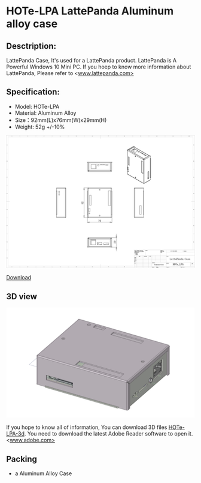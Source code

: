 # HOTe-LPA LattePanda Aluminum alloy case

## Desctription:

LattePanda Case, It's used for a LattePanda product. LattePanda is A Powerful Windows 10 Mini PC. If you hoep to know more information about LattePanda, Please refer to <www.lattepanda.com>

## Specification:

* Model: HOTe-LPA
* Material: Aluminum Alloy
* Size：92mm(L)x76mm(W)x29mm(H)
* Weight: 52g +/-10%

![HOTe_LPA_drawing](img/HOTe_LPA_Drawing.jpg)

[Download](HOTe_LPA_Drawing.pdf)


## 3D view

![HOTe_LPA_21](img/HOTe_LPA_21.png)

If you hope to know all of information, You can download 3D files 
[HOTe-LPA-3d](HOTe-LPA-3d.pdf). You need to download the latest Adobe Reader software to open it.<www.adobe.com> 

## Packing

* a Aluminum Alloy Case 

